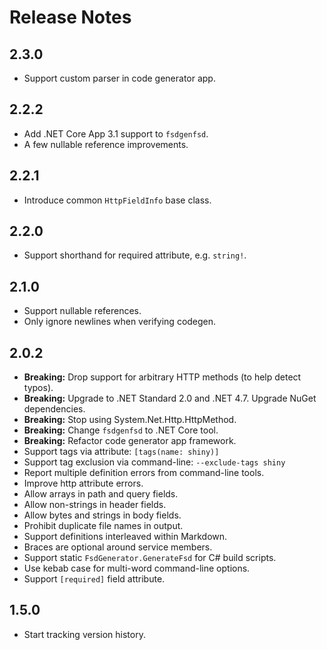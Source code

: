 # Release Notes

## 2.3.0

* Support custom parser in code generator app.

## 2.2.2

* Add .NET Core App 3.1 support to `fsdgenfsd`.
* A few nullable reference improvements.

## 2.2.1

* Introduce common `HttpFieldInfo` base class.

## 2.2.0

* Support shorthand for required attribute, e.g. `string!`.

## 2.1.0

* Support nullable references.
* Only ignore newlines when verifying codegen.

## 2.0.2

* **Breaking:** Drop support for arbitrary HTTP methods (to help detect typos).
* **Breaking:** Upgrade to .NET Standard 2.0 and .NET 4.7. Upgrade NuGet dependencies.
* **Breaking:** Stop using System.Net.Http.HttpMethod.
* **Breaking:** Change `fsdgenfsd` to .NET Core tool.
* **Breaking:** Refactor code generator app framework.
* Support tags via attribute: `[tags(name: shiny)]`
* Support tag exclusion via command-line: `--exclude-tags shiny`
* Report multiple definition errors from command-line tools.
* Improve http attribute errors.
* Allow arrays in path and query fields.
* Allow non-strings in header fields.
* Allow bytes and strings in body fields.
* Prohibit duplicate file names in output.
* Support definitions interleaved within Markdown.
* Braces are optional around service members.
* Support static `FsdGenerator.GenerateFsd` for C# build scripts.
* Use kebab case for multi-word command-line options.
* Support `[required]` field attribute.

## 1.5.0

* Start tracking version history.
